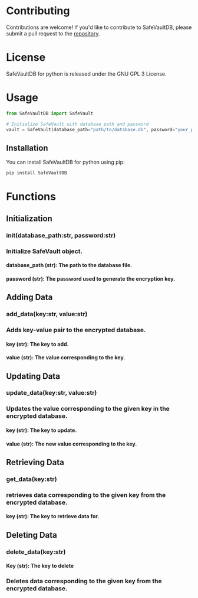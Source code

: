 # Contributing
Contributions are welcome! If you'd like to contribute to SafeVaultDB, please submit a pull request to the [repository](https://github.com/RGB-CAT/SafeVaultDB-Python).

# License
SafeVaultDB for python is released under the GNU GPL 3 License.

# Usage
```python
from SafeVaultDB import SafeVault

# Initialize SafeVault with database path and password
vault = SafeVault(database_path="path/to/database.db", password="your_password")
```

## Installation

You can install SafeVaultDB for python using pip:
```bash
pip install SafeVaultDB
```

# Functions
## Initialization
### __init__(database_path:str, password:str)
### Initialize SafeVault object.

#### database_path (str): The path to the database file.
#### password (str): The password used to generate the encryption key.
## Adding Data
### add_data(key:str, value:str)
### Adds key-value pair to the encrypted database.

#### key (str): The key to add.
#### value (str): The value corresponding to the key.
## Updating Data
### update_data(key:str, value:str)
### Updates the value corresponding to the given key in the encrypted database.

#### key (str): The key to update.
#### value (str): The new value corresponding to the key.
## Retrieving Data
### get_data(key:str)
### retrieves data corresponding to the given key from the encrypted database.

#### key (str): The key to retrieve data for.
## Deleting Data
### delete_data(key:str)
#### Key (str): The key to delete
### Deletes data corresponding to the given key from the encrypted database.
